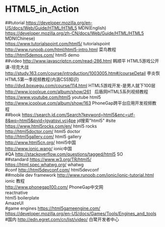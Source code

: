 # HTML5_in_Action
##tutorial
https://developer.mozilla.org/en-US/docs/Web/Guide/HTML/HTML5  MDN(English)<br>
https://developer.mozilla.org/zh-CN/docs/Web/Guide/HTML/HTML5  MDN(Chinese)<br>
https://www.tutorialspoint.com/html5/                          tutorialspoint<br>
http://www.runoob.com/html/html5-intro.html                    菜鸟教程<br>
http://html5demos.com/   html5 demo<br>
##video
http://www.javascriptcn.com/read-286.html   韩顺平 HTML5游戏公开课-坦克大战<br>
http://study.163.com/course/introduction/1003005.htm#/courseDetail   李炎恢HTML5第一季视频教程(内涵CSS知识)<br>
http://dvd.boxuegu.com/course/114.html   HTML5游戏开发-是男人就下100层<br>
http://www.icoolxue.com/album/show/261   后盾网HTML5系列视频教程<br>
https://www.youtube.com/html5  youtube html5<br>
http://www.icoolxue.com/album/show/163    PhoneGap跨平台应用开发视频教程<br>
##book
https://search.jd.com/Search?keyword=html5&enc=utf-8&wq=html5&pvid=lgyatqvi.vcj4pe jd搜索"html5"
#site
https://www.html5rocks.com/en/  html5 rocks<br>
http://html5doctor.com/         html5 doctor<br>
http://html5gallery.com/        html5 gallery<br>
http://www.html5cn.org/         html5中国<br>
http://www.ionic.wang/          ionic中国<br>
#QA
http://stackoverflow.com/questions/tagged/html5   SO<br>
##standard
https://www.w3.org/TR/html5/ <br>
https://html.spec.whatwg.org/   whatwg<br>
#conf
http://html5devconf.com/   html5devconf<br>
##mobile dev framework
http://www.runoob.com/ionic/ionic-tutorial.html  ionic 教程<br>
http://www.phonegap100.com/  PhoneGap中文网<br>
reactnative<br>
html5 boilerplate<br>
AmazeUI<br>
#game engines
https://html5gameengine.com/ <br>
https://developer.mozilla.org/en-US/docs/Games/Tools/Engines_and_tools<br>
#国内
http://edn.egret.com/cn/list/video/  白鹭开发者中心<br>

